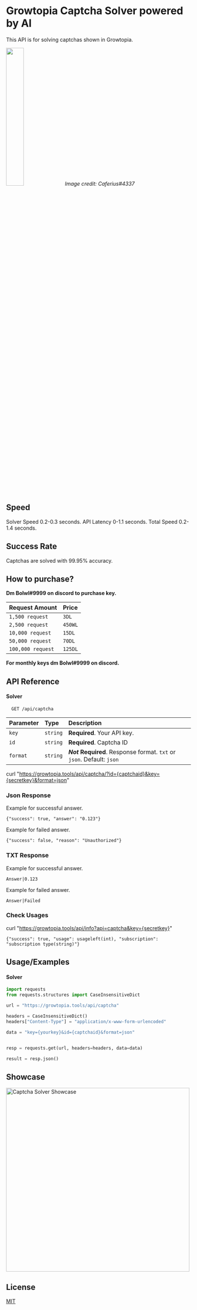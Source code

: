 # Growtopia Captcha Solver powered by AI

This API is for solving captchas shown in Growtopia.

<img src="https://cdn.discordapp.com/attachments/978338181613223976/1100802964974735420/Captcha_AI.png" width="31%">
<i>Image credit: Caferius#4337</i>

## Speed
Solver Speed 0.2-0.3 seconds.
API Latency 0-1.1 seconds.
Total Speed 0.2-1.4 seconds.

## Success Rate
Captchas are solved with 99.95% accuracy.

## How to purchase?
<b>Dm Bolwl#9999 on discord to purchase key.</b>

| Request Amount | Price|
| :-------- | :------- |
| `1,500 request `| `3DL` |
| `2,500 request `| `450WL` |
| `10,000 request `| `15DL` |
| `50,000 request `| `70DL` |
| `100,000 request `| `125DL` |

<b>For monthly keys dm Bolwl#9999 on discord.</b>

## API Reference

#### Solver

```http
  GET /api/captcha
```

| Parameter | Type     | Description                |
| :-------- | :------- | :------------------------- |
| `key` | `string` | **Required**. Your API key. |
| `id` | `string` | **Required**. Captcha ID |
| `format` | `string` | ***Not* Required**. Response format. `txt` or `json`. Default: `json` |

curl "https://growtopia.tools/api/captcha/?id={captchaid}&key={secretkey}&format=json" 

### Json Response
Example for successful answer.
```
{"success": true, "answer": "0.123"}
```
Example for failed answer.
```
{"success": false, "reason": "Unauthorized"}
```

### TXT Response
Example for successful answer.
```
Answer|0.123
```
Example for failed answer.
```
Answer|Failed
```

### Check Usages
curl "https://growtopia.tools/api/info?api=captcha&key={secretkey}"

```
{"success": true, "usage": usageleft(int), "subscription": "subscription type(string)"}
```

## Usage/Examples

#### Solver
```python
import requests
from requests.structures import CaseInsensitiveDict

url = "https://growtopia.tools/api/captcha"

headers = CaseInsensitiveDict()
headers["Content-Type"] = "application/x-www-form-urlencoded"

data = "key={yourkey}&id={captchaid}&format=json"


resp = requests.get(url, headers=headers, data=data)

result = resp.json()
```

## Showcase
<img src="https://github.com/Bolwl/Growtopia-AI-Captcha/blob/b3b8555b14cf434f91d3d3d9730b25bf55540401/showcase.gif?raw=true" alt="Captcha Solver Showcase" title="Captcha Solver Showcase" width="500"/>

## License

[MIT](https://choosealicense.com/licenses/mit/)
